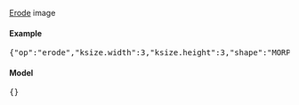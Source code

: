 [Erode](http://docs.opencv.org/modules/imgproc/doc/filtering.html?highlight=erode#erode) image

#### Example
<pre>{"op":"erode","ksize.width":3,"ksize.height":3,"shape":"MORPH_ELLIPSE"}</pre>

#### Model
<pre>{}</pre>